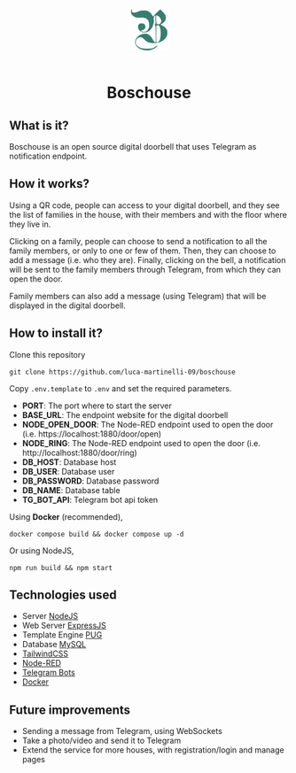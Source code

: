 <center>
<img src="public/images/icons/icon.png" alt="Boscouse" width="75"/>
<br>
<br>

# Boschouse

</center>

## What is it?

Boschouse is an open source digital doorbell that uses Telegram as notification endpoint.

## How it works?

Using a QR code, people can access to your digital doorbell, and they see the list of families in the house, with their members and with the floor where they live in.

Clicking on a family, people can choose to send a notification to all the family members, or only to one or few of them. Then, they can choose to add a message (i.e. who they are). Finally, clicking on the bell, a notification will be sent to the family members through Telegram, from which they can open the door.

Family members can also add a message (using Telegram) that will be displayed in the digital doorbell.

## How to install it?

Clone this repository

```
git clone https://github.com/luca-martinelli-09/boschouse
```

Copy `.env.template` to `.env` and set the required parameters.

- **PORT**: The port where to start the server
- **BASE_URL**: The endpoint website for the digital doorbell
- **NODE_OPEN_DOOR**: The Node-RED endpoint used to open the door (i.e. https://localhost:1880/door/open)
- **NODE_RING**: The Node-RED endpoint used to open the door (i.e. http://localhost:1880/door/ring)
- **DB_HOST**: Database host
- **DB_USER**: Database user
- **DB_PASSWORD**: Database password
- **DB_NAME**: Database table
- **TG_BOT_API**: Telegram bot api token

Using **Docker** (recommended),

```
docker compose build && docker compose up -d
```

Or using NodeJS,

```
npm run build && npm start
```

## Technologies used

- Server [NodeJS](https://nodejs.org/)
- Web Server [ExpressJS](https://expressjs.com/)
- Template Engine [PUG](https://pugjs.org/)
- Database [MySQL](https://www.mysql.com/it/)
- [TailwindCSS](https://tailwindcss.com/)
- [Node-RED](https://nodered.org/)
- [Telegram Bots](https://core.telegram.org/bots/api)
- [Docker](https://www.docker.com/)

## Future improvements

- Sending a message from Telegram, using WebSockets
- Take a photo/video and send it to Telegram
- Extend the service for more houses, with registration/login and manage pages